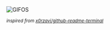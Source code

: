 <div align="justify">
<picture>
    <source media="(prefers-color-scheme: dark)" srcset="https://i.ibb.co/brdrzFm/output-gif.gif">
    <source media="(prefers-color-scheme: light)" srcset="https://i.ibb.co/brdrzFm/output-gif.gif">
    <img alt="GIFOS" src="https://i.ibb.co/brdrzFm/output-gif.gif">
</picture>

<sub><i>inspired from [x0rzavi/github-readme-terminal](https://github.com/x0rzavi/github-readme-terminal)</i></sub>

</div>

<!-- Image deletion URL: https://ibb.co/jL4Lgzf/441456ccbc6891b619ffd6d50d59c6c6 -->